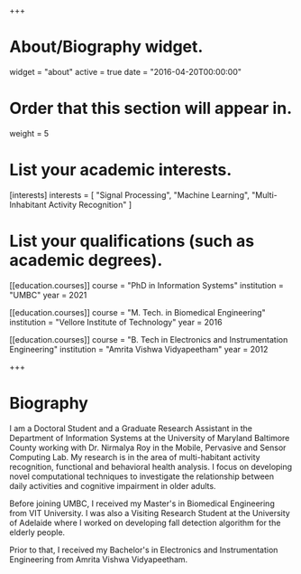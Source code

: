 +++
# About/Biography widget.
widget = "about"
active = true
date = "2016-04-20T00:00:00"

# Order that this section will appear in.
weight = 5

# List your academic interests.
[interests]
  interests = [
    "Signal Processing",
    "Machine Learning",
    "Multi-Inhabitant Activity Recognition"
  ]

# List your qualifications (such as academic degrees).
[[education.courses]]
  course = "PhD in Information Systems"
  institution = "UMBC"
  year = 2021

[[education.courses]]
  course = "M. Tech. in Biomedical Engineering"
  institution = "Vellore Institute of Technology"
  year = 2016

[[education.courses]]
  course = "B. Tech in Electronics and Instrumentation Engineering"
  institution = "Amrita Vishwa Vidyapeetham"
  year = 2012
 
+++

# Biography

I am a Doctoral Student and a Graduate Research Assistant in the Department of Information Systems at the University of Maryland Baltimore County working with Dr. Nirmalya Roy in the Mobile, Pervasive and Sensor Computing Lab. My research is in the area of multi-habitant activity recognition, functional and behavioral health analysis. I focus on developing novel computational techniques to investigate the relationship between daily activities and cognitive impairment in older adults. 

Before joining UMBC, I received my Master's in Biomedical Engineering from VIT University. I was also a Visiting Research Student at the University of Adelaide where I worked on developing fall detection algorithm for the elderly people. 

Prior to that, I received my Bachelor's in Electronics and Instrumentation Engineering from Amrita Vishwa Vidyapeetham. 


